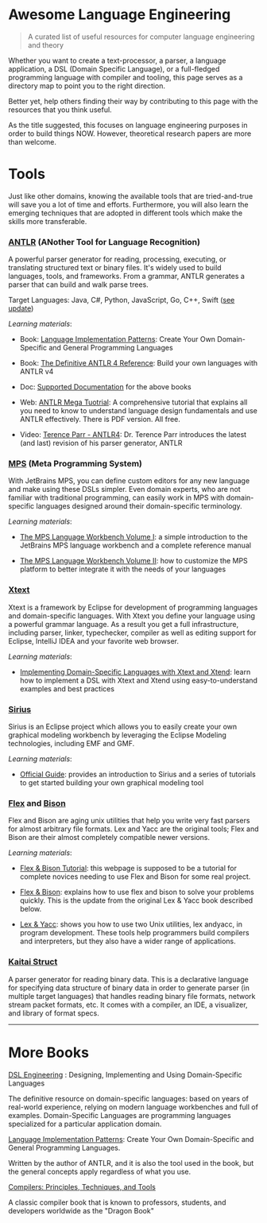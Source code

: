 # Awesome Language Engineering
> A curated list of useful resources for computer language engineering and theory

Whether you want to create a text-processor, a parser, a language application, a DSL (Domain Specific Language), or a full-fledged programming language with compiler and tooling, this page serves as a directory map to point you to the right direction.

Better yet, help others finding their way by contributing to this page with the resources that you think useful. 

As the title suggested, this focuses on language engineering purposes in order to build things NOW. However, theoretical  research papers are more than welcome.

# Tools

Just like other domains, knowing the available tools that are tried-and-true will save you a lot of time and efforts. Furthermore, you will also learn the emerging techniques that are adopted in different tools which make the skills more transferable.

### [ANTLR](http://www.antlr.org/) (ANother Tool for Language Recognition) 
A powerful parser generator for reading, processing, executing, or translating structured text or binary files. It's widely used to build languages, tools, and frameworks. From a grammar, ANTLR generates a parser that can build and walk parse trees.

Target Languages: Java, C#, Python, JavaScript, Go, C++, Swift ([see update](https://github.com/antlr/antlr4/blob/master/doc/targets.md))

*Learning materials*:

* Book: [Language Implementation Patterns](https://www.amazon.com/Language-Implementation-Patterns-Domain-Specific-Programming/dp/193435645X/ref=la_B001JS3O0U_1_1?s=books&ie=UTF8&qid=1503464537&sr=1-1): Create Your Own Domain-Specific and General Programming Languages 

* Book: [The Definitive ANTLR 4 Reference](https://www.amazon.com/Definitive-ANTLR-4-Reference/dp/1934356999/ref=la_B001JS3O0U_1_2?s=books&ie=UTF8&qid=1503464537&sr=1-2): Build your own languages with ANTLR v4

* Doc: [Supported Documentation](https://github.com/antlr/antlr4/blob/master/doc/index.md) for the above books

* Web: [ANTLR Mega Tuotrial](https://tomassetti.me/antlr-mega-tutorial/): A comprehensive tutorial that explains all you need to know to understand language design fundamentals and use ANTLR effectively. There is PDF version. All free.

* Video: [Terence Parr - ANTLR4](https://vimeo.com/59285751): Dr. Terence Parr introduces the latest (and last) revision of his parser generator, ANTLR



### [MPS](https://www.jetbrains.com/mps/) (Meta Programming System)

With JetBrains MPS, you can define custom editors for any new language and make using these DSLs simpler. Even domain experts, who are not familiar with traditional programming, can easily work in MPS with domain-specific languages designed around their domain-specific terminology.

*Learning materials*:

* [The MPS Language Workbench Volume I](https://www.amazon.com/MPS-Language-Workbench-Programming-System/dp/153053335X/ref=sr_1_1?ie=UTF8&qid=1505363569&sr=8-1&keywords=jetbrains+MPS):  a simple introduction to the JetBrains MPS language workbench and a complete reference manual

* [The MPS Language Workbench Volume II](https://www.amazon.com/MPS-Language-Workbench-II-Programming/dp/1532805373/ref=sr_1_2?ie=UTF8&qid=1505363569&sr=8-2&keywords=jetbrains+MPS): how to customize the MPS platform to better integrate it with the needs of your languages


### [Xtext](https://eclipse.org/Xtext/)

Xtext is a framework by Eclipse for development of programming languages and domain-specific languages. With Xtext you define your language using a powerful grammar language. As a result you get a full infrastructure, including parser, linker, typechecker, compiler as well as editing support for Eclipse, IntelliJ IDEA and your favorite web browser.

*Learning materials*:

* [Implementing Domain-Specific Languages with Xtext and Xtend](https://www.amazon.com/Implementing-Domain-Specific-Languages-Xtext-Xtend-ebook/dp/B01CSLI6HM/ref=sr_1_1?ie=UTF8&qid=1505686814&sr=8-1&keywords=xtext): learn how to implement a DSL with Xtext and Xtend using easy-to-understand examples and best practices



### [Sirius](https://eclipse.org/Xtext/)

Sirius is an Eclipse project which allows you to easily create your own graphical modeling workbench by leveraging the Eclipse Modeling technologies, including EMF and GMF.

*Learning materials*:

* [Official Guide](http://www.eclipse.org/sirius/getstarted.html): provides an introduction to Sirius and a series of tutorials to get started building your own graphical modeling tool



### [Flex](https://github.com/westes/flex) and [Bison](https://www.gnu.org/software/bison/)

Flex and Bison are aging unix utilities that help you write very fast parsers for almost arbitrary file formats. Lex and Yacc are the original tools; Flex and Bison are their almost completely compatible newer versions.

*Learning materials*:

* [Flex & Bison Tutorial](http://aquamentus.com/flex_bison.html): this webpage is supposed to be a tutorial for complete novices needing to use Flex and Bison for some real project.

* [Flex & Bison](https://www.amazon.com/flex-bison-Text-Processing-Tools/dp/0596155972/ref=sr_1_1?ie=UTF8&qid=1505766504&sr=8-1&keywords=flex+and+bison): explains how to use flex and bison to solve your problems quickly. This is the update from the original Lex & Yacc book described below.

* [Lex & Yacc](https://www.amazon.com/lex-yacc-Doug-Brown/dp/1565920007/ref=sr_1_1?ie=UTF8&qid=1505766519&sr=8-1&keywords=lex+and+yacc): shows you how to use two Unix utilities, lex andyacc, in program development. These tools help programmers build compilers and interpreters, but they also have a wider range of applications.


### [Kaitai Struct](http://kaitai.io/#quick-start) 

A parser generator for reading binary data. This is a declarative language for specifying data structure of binary data in order to generate parser (in multiple target languages) that handles reading binary file formats, network stream packet formats, etc. It comes with a compiler, an IDE, a visualizer, and library of format specs.


-----

# More Books

[DSL Engineering](https://www.amazon.com/DSL-Engineering-Designing-Implementing-Domain-Specific/dp/1481218581/ref=sr_1_3?ie=UTF8&qid=1505967419&sr=8-3&keywords=domain+specific+languages) : Designing, Implementing and Using Domain-Specific Languages

The definitive resource on domain-specific languages: based on years of real-world experience, relying on modern language workbenches and full of examples. Domain-Specific Languages are programming languages specialized for a particular application domain.


[Language Implementation Patterns](https://www.amazon.com/Language-Implementation-Patterns-Domain-Specific-Programming/dp/193435645X/ref=la_B001JS3O0U_1_1?s=books&ie=UTF8&qid=1503464537&sr=1-1): Create Your Own Domain-Specific and General Programming Languages. 

Written by the author of ANTLR, and it is also the tool used in the book, but the general concepts apply regardless of what you use.

[Compilers: Principles, Techniques, and Tools](https://www.amazon.com/Compilers-Principles-Techniques-Tools-2nd/dp/0321486811/) 

A classic compiler book that is known to professors, students, and developers worldwide as the "Dragon Book"
